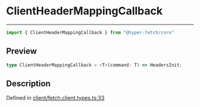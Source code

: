 

# ClientHeaderMappingCallback

<div class="api-docs__separator" data-reactroot="">

---

</div><div class="api-docs__import" data-reactroot="">

```ts
import { ClientHeaderMappingCallback } from "@hyper-fetch/core"
```

</div><div class="api-docs__section">

## Preview

</div><div class="api-docs__preview type single">

```ts
type ClientHeaderMappingCallback = <T>(command: T) => HeadersInit;
```

</div><div class="api-docs__section">

## Description

</div><div class="api-docs__description"><span class="api-docs__do-not-parse">



</span></div><p class="api-docs__definition">

Defined in [client/fetch.client.types.ts:33](https://github.com/BetterTyped/hyper-fetch/blob/479dcad6/packages/core/src/client/fetch.client.types.ts#L33)

</p>